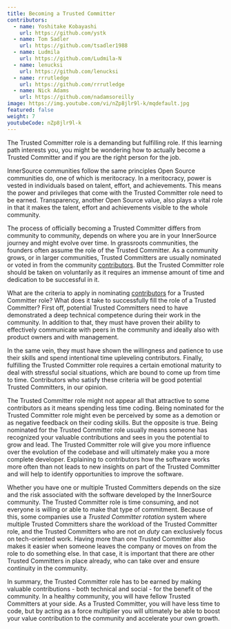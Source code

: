 ```yaml
---
title: Becoming a Trusted Committer
contributors:
  - name: Yoshitake Kobayashi
    url: https://github.com/ystk
  - name: Tom Sadler
    url: https://github.com/tsadler1988
  - name: Ludmila
    url: https://github.com/Ludmila-N
  - name: lenucksi
    url: https://github.com/lenucksi
  - name: rrrutledge
    url: https://github.com/rrrutledge
  - name: Nick Adams
    url: https://github.com/nadamsoreilly
image: https://img.youtube.com/vi/nZp8jlr9l-k/mqdefault.jpg
featured: false
weight: 7
youtubeCode: nZp8jlr9l-k
---
```

<div class="paragraph">
<p>The Trusted Committer role is a demanding but fulfilling role.
If this learning path interests you, you might be wondering how to actually become a Trusted Committer and if you are the right person for the job.</p>
</div>
<div class="paragraph">
<p>InnerSource communities follow the same principles Open Source communities do, one of which is meritocracy.
In a meritocracy, power is vested in individuals based on talent, effort, and achievements.
This means the power and privileges that come with the Trusted Committer role need to be earned.
Transparency, another Open Source value, also plays a vital role in that it makes the talent, effort and achievements visible to the whole community.</p>
</div>
<div class="paragraph">
<p>The process of officially becoming a Trusted Committer differs from community to community, depends on where you are in your InnerSource journey and might evolve over time.
In grassroots communities, the founders often assume the role of the Trusted Committer.
As a community grows, or in larger communities, Trusted Committers are usually nominated or voted in from the community <a href="https://innersourcecommons.org/learn/learning-path/contributor">contributors</a>.
But the Trusted Committer role should be taken on voluntarily as it requires an immense amount of time and dedication to be successful in it.</p>
</div>
<div class="paragraph">
<p>What are the criteria to apply in nominating <a href="https://innersourcecommons.org/learn/learning-path/contributor">contributors</a> for a Trusted Committer role?
What does it take to successfully fill the role of a Trusted Committer?
First off, potential Trusted Committers need to have demonstrated a deep technical competence during their work in the community.
In addition to that, they must have proven their ability to effectively communicate with peers in the community and ideally also with
product owners and with management.</p>
</div>
<div class="paragraph">
<p>In the same vein, they must have shown the willingness and patience to use their skills and spend intentional time upleveling contributors.
Finally, fulfilling the Trusted Committer role requires a certain emotional maturity to deal with stressful social situations, which are bound to come up from time to time.
Contributors who satisfy these criteria will be good potential Trusted Committers, in our opinion.</p>
</div>
<div class="paragraph">
<p>The Trusted Committer role might not appear all that attractive to some contributors as it means spending less time coding.
Being nominated for the Trusted Committer role might even be perceived by some as a demotion or as negative feedback on their coding skills.
But the opposite is true.
Being nominated for the Trusted Committer role usually means someone has recognized your valuable contributions and sees in you the potential to grow and lead.
The Trusted Committer role will give you more influence over the evolution of the codebase and will ultimately make you a more complete developer.
Explaining to contributors how the software works more often than not leads to new insights on part of the Trusted Committer and will help to identify opportunities to improve the software.</p>
</div>
<div class="paragraph">
<p>Whether you have one or multiple Trusted Committers depends on the size and the risk associated with the software developed by the InnerSource community.
The Trusted Committer role is time consuming, and not everyone is willing or able to make that type of commitment.
Because of this, some companies use a <em>Trusted Committer rotation</em> system where multiple Trusted Committers share the workload of the Trusted Committer role, and the Trusted Committers who are not <em>on duty</em> can exclusively focus on tech-oriented work.
Having more than one Trusted Committer also makes it easier when someone leaves the company or moves on from the role to do something else.
In that case, it is important that there are other Trusted Committers in place already, who can take over and ensure continuity in the community.</p>
</div>
<div class="paragraph">
<p>In summary, the Trusted Committer role has to be earned by making valuable contributions - both technical and social - for the benefit of the community.
In a healthy community, you will have fellow Trusted Committers at your side.
As a Trusted Committer, you will have less time to code, but by acting as a force multiplier you will ultimately be able to boost your value contribution to the community and accelerate your own growth.</p>
</div>
<!--- This file autogenerated from https://github.com/InnerSourceCommons/InnerSourceLearningPath/blob/main/scripts -->